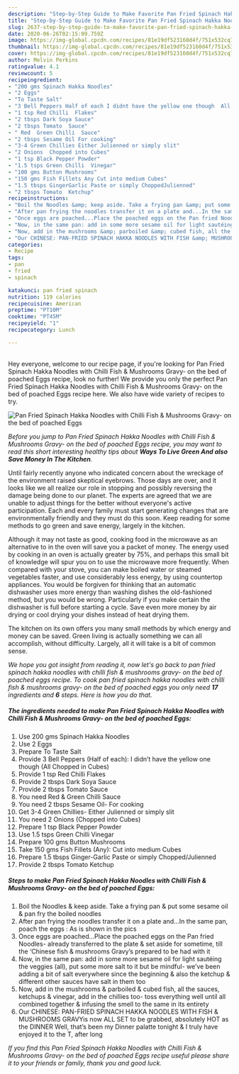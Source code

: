 ```yaml
---
description: "Step-by-Step Guide to Make Favorite Pan Fried Spinach Hakka Noodles with Chilli Fish &amp;amp; Mushrooms Gravy- on the bed of poached Eggs"
title: "Step-by-Step Guide to Make Favorite Pan Fried Spinach Hakka Noodles with Chilli Fish &amp;amp; Mushrooms Gravy- on the bed of poached Eggs"
slug: 2637-step-by-step-guide-to-make-favorite-pan-fried-spinach-hakka-noodles-with-chilli-fish-and-amp-mushrooms-gravy-on-the-bed-of-poached-eggs
date: 2020-06-26T02:15:09.759Z
image: https://img-global.cpcdn.com/recipes/81e19df523160d4f/751x532cq70/pan-fried-spinach-hakka-noodles-with-chilli-fish-mushrooms-gravy-on-the-bed-of-poached-eggs-recipe-main-photo.jpg
thumbnail: https://img-global.cpcdn.com/recipes/81e19df523160d4f/751x532cq70/pan-fried-spinach-hakka-noodles-with-chilli-fish-mushrooms-gravy-on-the-bed-of-poached-eggs-recipe-main-photo.jpg
cover: https://img-global.cpcdn.com/recipes/81e19df523160d4f/751x532cq70/pan-fried-spinach-hakka-noodles-with-chilli-fish-mushrooms-gravy-on-the-bed-of-poached-eggs-recipe-main-photo.jpg
author: Melvin Perkins
ratingvalue: 4.1
reviewcount: 5
recipeingredient:
- "200 gms Spinach Hakka Noodles"
- "2 Eggs"
- "To Taste Salt"
- "3 Bell Peppers Half of each I didnt have the yellow one though  All Chopped in Cubes"
- "1 tsp Red Chilli  Flakes"
- "2 tbsps Dark Soya Sauce"
- "2 tbsps Tomato  Sauce"
- " Red  Green Chilli  Sauce"
- "2 tbsps Sesame Oil For cooking"
- "3-4 Green Chillies Either Julienned or simply slit"
- "2 Onions  Chopped into Cubes"
- "1 tsp Black Pepper Powder"
- "1.5 tsps Green Chilli  Vinegar"
- "100 gms Button Mushrooms"
- "150 gms Fish Fillets Any Cut into medium Cubes"
- "1.5 tbsps GingerGarlic Paste or simply ChoppedJulienned"
- "2 tbsps Tomato  Ketchup"
recipeinstructions:
- "Boil the Noodles &amp; keep aside. Take a frying pan &amp; put some sesame oil &amp; pan fry the boiled noodles"
- "After pan frying the noodles transfer it on a plate and...In the same pan, poach the eggs : As is shown in the pics"
- "Once eggs are poached...Place the poached eggs on the Pan fried Noodles- already transferred to the plate &amp; set aside for sometime, till the ‘Chinese fish &amp; mushrooms Gravy’s prepared to be had with it"
- "Now, in the same pan: add in some more sesame oil for light sautéing the veggies (all), put some more salt to it but be mindful- we’ve been adding a bit of salt everywhere since the beginning &amp; also the ketchup &amp; different other sauces have salt in them too"
- "Now, add in the mushrooms &amp; parboiled &amp; cubed fish, all the sauces, ketchups &amp; vinegar, add in the chillies too- toss everything well until all combined together &amp; infusing the smell to the same in its entirety"
- "Our CHINESE: PAN-FRIED SPINACH HAKKA NOODLES WITH FISH &amp; MUSHROOMS GRAVYis now ALL SET to be grabbed, absolutely HOT as the DINNER Well, that’s been my Dinner palatte tonight &amp; I truly have enjoyed it to the T, after long"
categories:
- Recipe
tags:
- pan
- fried
- spinach

katakunci: pan fried spinach 
nutrition: 119 calories
recipecuisine: American
preptime: "PT10M"
cooktime: "PT45M"
recipeyield: "1"
recipecategory: Lunch

---
```

<br>
Hey everyone, welcome to our recipe page, if you're looking for Pan Fried Spinach Hakka Noodles with Chilli Fish &amp; Mushrooms Gravy- on the bed of poached Eggs recipe, look no further! We provide you only the perfect Pan Fried Spinach Hakka Noodles with Chilli Fish &amp; Mushrooms Gravy- on the bed of poached Eggs recipe here. We also have wide variety of recipes to try.
<br>


![Pan Fried Spinach Hakka Noodles with Chilli Fish &amp; Mushrooms Gravy- on the bed of poached Eggs](https://img-global.cpcdn.com/recipes/81e19df523160d4f/751x532cq70/pan-fried-spinach-hakka-noodles-with-chilli-fish-mushrooms-gravy-on-the-bed-of-poached-eggs-recipe-main-photo.jpg)

<i>Before you jump to Pan Fried Spinach Hakka Noodles with Chilli Fish &amp; Mushrooms Gravy- on the bed of poached Eggs recipe, you may want to read this short interesting healthy tips about 
<strong>Ways To Live Green And also Save Money In The Kitchen</strong>.</i>
</br>

Until fairly recently anyone who indicated concern about the wreckage of the environment raised skeptical eyebrows. Those days are over, and it looks like we all realize our role in stopping and possibly reversing the damage being done to our planet. The experts are agreed that we are unable to adjust things for the better without everyone's active participation. Each and every family must start generating changes that are environmentally friendly and they must do this soon. Keep reading for some methods to go green and save energy, largely in the kitchen.

Although it may not taste as good, cooking food in the microwave as an alternative to in the oven will save you a packet of money. The energy used by cooking in an oven is actually greater by 75%, and perhaps this small bit of knowledge will spur you on to use the microwave more frequently. When compared with your stove, you can make boiled water or steamed vegetables faster, and use considerably less energy, by using countertop appliances. You would be forgiven for thinking that an automatic dishwasher uses more energy than washing dishes the old-fashioned method, but you would be wrong. Particularly if you make certain the dishwasher is full before starting a cycle. Save even more money by air drying or cool drying your dishes instead of heat drying them.

The kitchen on its own offers you many small methods by which energy and money can be saved. Green living is actually something we can all accomplish, without difficulty. Largely, all it will take is a bit of common sense.


<i>We hope you got insight from reading it, now let's go back to pan fried spinach hakka noodles with chilli fish &amp; mushrooms gravy- on the bed of poached eggs recipe. To cook pan fried spinach hakka noodles with chilli fish &amp; mushrooms gravy- on the bed of poached eggs you only need <strong>17</strong> ingredients and <strong>6</strong> steps. Here is how you do that.
</i>

##### The ingredients needed to make Pan Fried Spinach Hakka Noodles with Chilli Fish &amp; Mushrooms Gravy- on the bed of poached Eggs:

1. Use 200 gms Spinach Hakka Noodles
1. Use 2 Eggs
1. Prepare To Taste Salt
1. Provide 3 Bell Peppers (Half of each): I didn’t have the yellow one though  (All Chopped in Cubes)
1. Provide 1 tsp Red Chilli  Flakes
1. Provide 2 tbsps Dark Soya Sauce
1. Provide 2 tbsps Tomato  Sauce
1. You need  Red &amp; Green Chilli  Sauce
1. You need 2 tbsps Sesame Oil- For cooking
1. Get 3-4 Green Chillies- Either Julienned or simply slit
1. You need 2 Onions  (Chopped into Cubes)
1. Prepare 1 tsp Black Pepper Powder
1. Use 1.5 tsps Green Chilli  Vinegar
1. Prepare 100 gms Button Mushrooms
1. Take 150 gms Fish Fillets (Any): Cut into medium Cubes
1. Prepare 1.5 tbsps Ginger-Garlic Paste or simply Chopped/Julienned
1. Provide 2 tbsps Tomato  Ketchup


##### Steps to make Pan Fried Spinach Hakka Noodles with Chilli Fish &amp; Mushrooms Gravy- on the bed of poached Eggs:

1. Boil the Noodles &amp; keep aside. Take a frying pan &amp; put some sesame oil &amp; pan fry the boiled noodles
1. After pan frying the noodles transfer it on a plate and...In the same pan, poach the eggs : As is shown in the pics
1. Once eggs are poached...Place the poached eggs on the Pan fried Noodles- already transferred to the plate &amp; set aside for sometime, till the ‘Chinese fish &amp; mushrooms Gravy’s prepared to be had with it
1. Now, in the same pan: add in some more sesame oil for light sautéing the veggies (all), put some more salt to it but be mindful- we’ve been adding a bit of salt everywhere since the beginning &amp; also the ketchup &amp; different other sauces have salt in them too
1. Now, add in the mushrooms &amp; parboiled &amp; cubed fish, all the sauces, ketchups &amp; vinegar, add in the chillies too- toss everything well until all combined together &amp; infusing the smell to the same in its entirety
1. Our CHINESE: PAN-FRIED SPINACH HAKKA NOODLES WITH FISH &amp; MUSHROOMS GRAVYis now ALL SET to be grabbed, absolutely HOT as the DINNER Well, that’s been my Dinner palatte tonight &amp; I truly have enjoyed it to the T, after long


<i>If you find this Pan Fried Spinach Hakka Noodles with Chilli Fish &amp; Mushrooms Gravy- on the bed of poached Eggs recipe useful please share it to your friends or family, thank you and good luck.</i>

